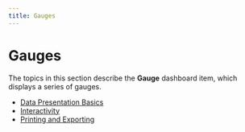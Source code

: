 ```yaml
---
title: Gauges
---
```

# Gauges
The topics in this section describe the **Gauge** dashboard item, which displays a series of gauges.
* [Data Presentation Basics](gauges/data-presentation-basics.md)
* [Interactivity](gauges/interactivity.md)
* [Printing and Exporting](gauges/printing-and-exporting.md)